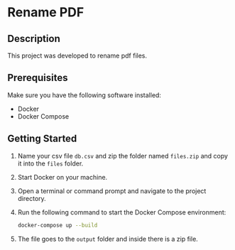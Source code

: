 # Rename PDF

## Description

This project was developed to rename pdf files.

## Prerequisites

Make sure you have the following software installed:

- Docker
- Docker Compose

## Getting Started

1. Name your csv file `db.csv` and zip the folder named `files.zip` and copy it into the `files` folder.

2. Start Docker on your machine.

3. Open a terminal or command prompt and navigate to the project directory.

4. Run the following command to start the Docker Compose environment:

   ```bash
   docker-compose up --build
5. The file goes to the `output` folder and inside there is a zip file.